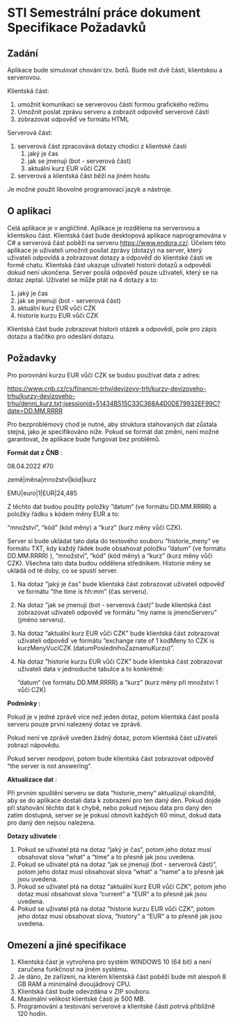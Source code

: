 # STI Semestrální práce dokument Specifikace Požadavků


## Zadání

Aplikace bude simulovat chování tzv. botů. Bude mít dvě části, klientskou a serverovou.

Klientská část:

1. umožnit komunikaci se serverovou částí formou grafického režimu
2. Umožnit poslat zprávu serveru a zobrazit odpověď serverové částí
3. zobrazovat odpověď ve formátu HTML

Serverová část:

1. serverová část zpracovává dotazy chodící z klientské části
    1. jaký je čas
    2. jak se jmenuji (bot - serverová část)
    3. aktuální kurz EUR vůči CZK
2. serverová a klientská část běží na jiném hostu

Je možné použít libovolné programovací jazyk a nástroje.


## O aplikaci

Celá aplikace je v angličtině. Aplikace je rozdělena na serverovou a klientskou část.
Klientská část bude desktopová aplikace naprogramována v C# a serverová část poběží na
serveru https://www.endora.cz/. Účelem této aplikace je uživateli umožnit posílat zprávy
(dotazy) na server, který uživateli odpovídá a zobrazovat dotazy a odpověď do klientské části
ve formě chatu. Klientská část ukazuje uživateli historii dotazů a odpovědí dokud není
ukončena. Server posílá odpověď pouze uživateli, který se na dotaz zeptal. Uživatel se může
ptát na 4 dotazy a to:

1. jaký je čas
2. jak se jmenuji (bot - serverová část)
3. aktuální kurz EUR vůči CZK
4. historie kurzu EUR vůči CZK

Klientská část bude zobrazovat historii otázek a odpovědí, pole pro zápis dotazu a tlačítko
pro odeslání dotazu.


## Požadavky

Pro porovnání kurzu EUR vůči CZK se budou používat data z adres:

https://www.cnb.cz/cs/financni-trhy/devizovy-trh/kurzy-devizoveho-trhu/kurzy-devizoveho-trhu/denni_kurz.txt;jsessionid=51434B515C33C368A4D0DE79932EF99C?date=DD.MM.RRRR

Pro bezproblémový chod je nutné, aby struktura stahovaných dat zůstala stejná, jako je
specifikováno níže. Pokud se formát dat změní, není možné garantovat, že aplikace bude
fungovat bez problémů.

**Formát dat z ČNB** :

08.04.2022 #70

země|měna|množství|kód|kurz

EMU|euro|1|EUR|24,485


Z těchto dat budou použity položky ”datum“ (ve formátu DD.MM.RRRR) a položky řádku
s kódem měny EUR a to:

“množství”, “kód” (kód měny) a “kurz” (kurz měny vůči CZK).

Server si bude ukládat tato data do textového souboru “historie_meny“ ve formátu TXT, kdy
každý řádek bude obsahovat položku ”datum“ (ve formátu DD.MM.RRRR) ), “množství”,
“kód” (kód měny) a “kurz” (kurz měny vůči CZK). Všechna tato data budou oddělena
středníkem. Historie měny se ukládá od té doby, co se spustí server.

1. Na dotaz ”jaký je čas” bude klientská část zobrazovat uživateli odpověď ve formátu
    ”the time is hh:mm” (čas serveru).
2. Na dotaz ”jak se jmenuji (bot - serverová část)” bude klientská část zobrazovat
    uživateli odpověď ve formátu ”my name is jmenoServeru” (jméno serveru).
3. Na dotaz ”aktuální kurz EUR vůči CZK” bude klientská část zobrazovat uživateli
    odpověď ve formátu ”exchange rate of 1 kodMeny to CZK is kurzMenyVuciCZK
    (datumPoslednihoZaznamuKurzu)”.
4. Na dotaz ”historie kurzu EUR vůči CZK” bude klientská část zobrazovat uživateli
    data v jednoduché tabulce a to konkrétně:
    
    ”datum“ (ve formátu DD.MM.RRRR) a “kurz” (kurz měny při množství 1 vůči CZK)

**Podmínky :**

Pokud je v jedné zprávě více než jeden dotaz, potom klientská část posílá serveru
pouze první nalezený dotaz ve zprávě.

Pokud není ve zprávě uveden žádný dotaz, potom klientská část uživateli zobrazí
nápovědu.

Pokud server neodpoví, potom bude klientská část zobrazovat odpověď “the server is
not answering“.

**Aktualizace dat** :

Při prvním spuštění serveru se data “historie_meny“ aktualizují okamžitě, aby se do aplikace
dostali data k zobrazení pro ten daný den. Pokud dojde při stahování těchto dat k chybě, nebo
pokud nejsou data pro daný den zatím dostupná, server se je pokusí obnovit každých 60
minut, dokud data pro daný den nejsou nalezena.

**Dotazy uživatele** :

1. Pokud se uživatel ptá na dotaz “jaký je čas“, potom jeho dotaz musí obsahovat slova
    “what“ a “time“ a to přesně jak jsou uvedena.
2. Pokud se uživatel ptá na dotaz “jak se jmenuji (bot - serverová část)“, potom jeho
    dotaz musí obsahovat slova “what“ a “name“ a to přesně jak jsou uvedena.
3. Pokud se uživatel ptá na dotaz “aktuální kurz EUR vůči CZK“, potom jeho dotaz
    musí obsahovat slova “current“ a “EUR“ a to přesně jak jsou uvedena.
4. Pokud se uživatel ptá na dotaz “historie kurzu EUR vůči CZK“, potom jeho dotaz
    musí obsahovat slova, “history“ a “EUR“ a to přesně jak jsou uvedena.


## Omezení a jiné specifikace

1. Klientská část je vytvořena pro systém WINDOWS 10 (64 bit) a není zaručena
    funkčnost na jiném systému.
2. Je dáno, že zařízení, na kterém klientská část poběží bude mít alespoň 8 GB RAM a
    minimálně dvoujádrový CPU.
3. Klientská část bude odevzdána v ZIP souboru.
4. Maximální velikost klientské části je 500 MB.
5. Programování a testování serverové a klientské části potrvá přibližně 120 hodin.
